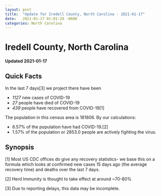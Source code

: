 ```yaml
---
layout: post
title:  "Update for Iredell County, North Carolina - 2021-01-17"
date:   2021-01-17 01:01:29 -0600
categories: North Carolina
---
```


# Iredell County, North Carolina
#### Updated 2021-01-17

## Quick Facts

In the last 7 days[3] we project there have been
- *1127* new cases of COVID-19
- *27* people have died of COVID-19
- *439* people have recovered from COVID-19[1]

The population in this census area is 181806. By our calculations:
- 6.57% of the population have had COVID-19.[2]
- 1.57% of the population or 2853.0 people are actively fighting the virus.

## Synopsis




[1] Most US CDC offices do give any recovery statistics- we base this on a formula which looks at confirmed new cases
15 days ago (the average recovery time) and deaths over the last 7 days.

[2] Herd Immunity is thought to take effect at around ~70-80%

[3] Due to reporting delays, this data may be incomplete.
 
    